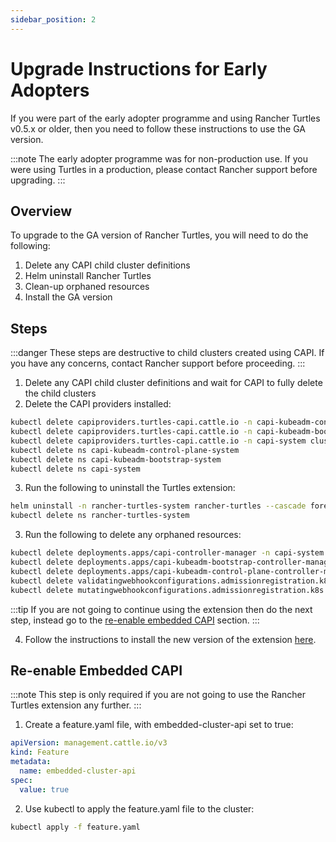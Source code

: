 ```yaml
---
sidebar_position: 2
---
```


# Upgrade Instructions for Early Adopters

If you were part of the early adopter programme and using Rancher Turtles v0.5.x or older, then you need to follow these instructions to use the GA version.

:::note
The early adopter programme was for non-production use. If you were using Turtles in a production, please contact Rancher support before upgrading.
:::

## Overview

To upgrade to the GA version of Rancher Turtles, you will need to do the following:

1. Delete any CAPI child cluster definitions
2. Helm uninstall Rancher Turtles
3. Clean-up orphaned resources
4. Install the GA version

## Steps

:::danger
These steps are destructive to child clusters created using CAPI. If you have any concerns, contact Rancher support before proceeding.
:::

1. Delete any CAPI child cluster definitions and wait for CAPI to fully delete the child clusters
2. Delete the CAPI providers installed:

```bash
kubectl delete capiproviders.turtles-capi.cattle.io -n capi-kubeadm-control-plane-system kubeadm-control-plane
kubectl delete capiproviders.turtles-capi.cattle.io -n capi-kubeadm-bootstrap-system kubeadm-bootstrap
kubectl delete capiproviders.turtles-capi.cattle.io -n capi-system cluster-api
kubectl delete ns capi-kubeadm-control-plane-system
kubectl delete ns capi-kubeadm-bootstrap-system
kubectl delete ns capi-system
```

3. Run the following to uninstall the Turtles extension:

```bash
helm uninstall -n rancher-turtles-system rancher-turtles --cascade foreground --wait
kubectl delete ns rancher-turtles-system
```

3. Run the following to delete any orphaned resources:

```bash
kubectl delete deployments.apps/capi-controller-manager -n capi-system --ignore-not-found=true
kubectl delete deployments.apps/capi-kubeadm-bootstrap-controller-manager -n capi-kubeadm-bootstrap-system --ignore-not-found=true
kubectl delete deployments.apps/capi-kubeadm-control-plane-controller-manager -n capi-kubeadm-control-plane-system --ignore-not-found=true
kubectl delete validatingwebhookconfigurations.admissionregistration.k8s.io capi-validating-webhook-configuration capi-kubeadm-bootstrap-validating-webhook-configuration capi-kubeadm-control-plane-validating-webhook-configuration --ignore-not-found=true
kubectl delete mutatingwebhookconfigurations.admissionregistration.k8s.io capi-mutating-webhook-configuration capi-kubeadm-bootstrap-mutating-webhook-configuration capi-kubeadm-control-plane-mutating-webhook-configuration --ignore-not-found=true
```

:::tip
If you are not going to continue using the extension then do the next step, instead go to the [re-enable embedded CAPI](#re-enable-embedded-capi) section.
:::

4. Follow the instructions to install the new version of the extension [here](../getting-started/install-rancher-turtles/using_rancher_dashboard.md).

## Re-enable Embedded CAPI

:::note
This step is only required if you are not going to use the Rancher Turtles extension any further.
:::

1. Create a feature.yaml file, with embedded-cluster-api set to true:

```yaml
apiVersion: management.cattle.io/v3
kind: Feature
metadata:
  name: embedded-cluster-api
spec:
  value: true
```

2. Use kubectl to apply the feature.yaml file to the cluster:

```bash
kubectl apply -f feature.yaml
```
